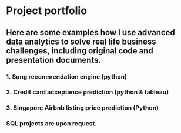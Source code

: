 # Project portfolio

## Here are some examples how I use advanced data analytics to solve real life business challenges, including original code and presentation documents.

### 1. Song recommendation engine (python)

### 2. Credit card acceptance prediction (python & tableau)

### 3. Singapore Airbnb listing price prediction (Python)



### SQL projects are upon request.









